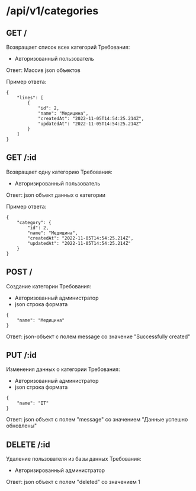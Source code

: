 # /api/v1/categories

## GET /

Возвращает список всех категорий
Требования:
- Авторизованный пользователь

Ответ: Массив json объектов

Пример ответа:
```
{
    "lines": [
        {
            "id": 2,
            "name": "Медицина",
            "createdAt": "2022-11-05T14:54:25.214Z",
            "updatedAt": "2022-11-05T14:54:25.214Z"
        }
    ]
}
```

## GET /:id

Возвращает одну категорию
Требования:
- Авторизированный пользователь

Ответ: json объект данных о категории

Пример ответа:
```
{
    "category": {
        "id": 2,
        "name": "Медицина",
        "createdAt": "2022-11-05T14:54:25.214Z",
        "updatedAt": "2022-11-05T14:54:25.214Z"
    }
}
```


## POST /

Создание категории
Требования:
- Авторизованный администратор
- json строка формата
```
{
    "name": "Медицина"
}
```

Ответ: json-объект с полем message со значение "Successfully created"


## PUT /:id

Изменения данных о категории
Требования:
- Авторизованный администратор
- json строка формата
```
{
    "name": "IT"
}
```

Ответ: json объект с полем "message" со значением "Данные успешно обновлены"

## DELETE /:id

Удаление пользователя из базы данных
Требования:
- Авторизированный администратор

Ответ: json объект с полем "deleted" со значением 1
